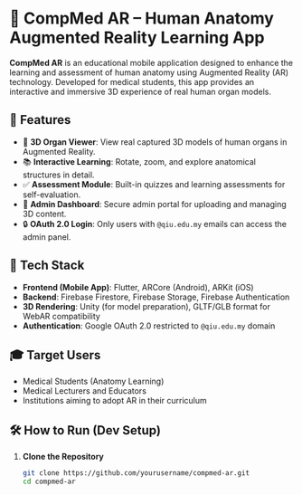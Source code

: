 # 🧠 CompMed AR – Human Anatomy Augmented Reality Learning App

**CompMed AR** is an educational mobile application designed to enhance the learning and assessment of human anatomy using Augmented Reality (AR) technology. Developed for medical students, this app provides an interactive and immersive 3D experience of real human organ models.

## 📱 Features

- 🔬 **3D Organ Viewer**: View real captured 3D models of human organs in Augmented Reality.
- 📚 **Interactive Learning**: Rotate, zoom, and explore anatomical structures in detail.
- ✅ **Assessment Module**: Built-in quizzes and learning assessments for self-evaluation.
- 🔐 **Admin Dashboard**: Secure admin portal for uploading and managing 3D content.
- 🔒 **OAuth 2.0 Login**: Only users with `@qiu.edu.my` emails can access the admin panel.

## 🚀 Tech Stack

- **Frontend (Mobile App)**: Flutter, ARCore (Android), ARKit (iOS)
- **Backend**: Firebase Firestore, Firebase Storage, Firebase Authentication
- **3D Rendering**: Unity (for model preparation), GLTF/GLB format for WebAR compatibility
- **Authentication**: Google OAuth 2.0 restricted to `@qiu.edu.my` domain

## 🎓 Target Users

- Medical Students (Anatomy Learning)
- Medical Lecturers and Educators
- Institutions aiming to adopt AR in their curriculum

## 🛠️ How to Run (Dev Setup)

1. **Clone the Repository**
   ```bash
   git clone https://github.com/yourusername/compmed-ar.git
   cd compmed-ar
